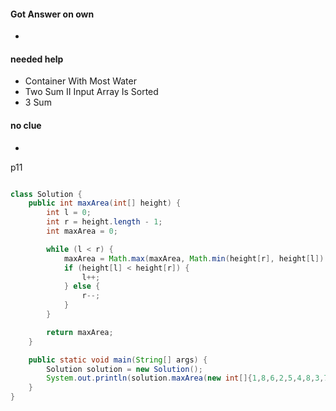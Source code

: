 
#### Got Answer on own
- 

#### needed help
- Container With Most Water
- Two Sum II Input Array Is Sorted
- 3 Sum

#### no clue
- 

p11

```java

class Solution {
    public int maxArea(int[] height) {
        int l = 0;
        int r = height.length - 1;
        int maxArea = 0;

        while (l < r) {
            maxArea = Math.max(maxArea, Math.min(height[r], height[l]) * (r - l));
            if (height[l] < height[r]) {
                l++;
            } else {
                r--;
            }
        }

        return maxArea;
    }

    public static void main(String[] args) {
        Solution solution = new Solution();
        System.out.println(solution.maxArea(new int[]{1,8,6,2,5,4,8,3,7}));
    }
}
```